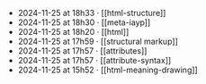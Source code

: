 - 2024-11-25 at 18h33 · [[html-structure]]
- 2024-11-25 at 18h30 · [[meta-iayp]]
- 2024-11-25 at 18h20 · [[html]]
- 2024-11-25 at 17h59 · [[structural markup]]
- 2024-11-25 at 17h57 · [[attributes]]
- 2024-11-25 at 17h57 · [[attribute-syntax]]
- 2024-11-25 at 15h52 · [[html-meaning-drawing]]
